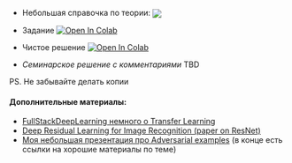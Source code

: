 - Небольшая справочка по теории: <a href="https://kirili4ik.notion.site/5-ResNet-Transfer-learning-FGSM-b0fd062aaf0247dc9d1f949af76de445">
      <img align="center" src="https://img.shields.io/badge/Notion-000000?logo=notion&logoColor=white"/>
  </a>

- Задание [![Open In Colab](https://colab.research.google.com/assets/colab-badge.svg)](https://colab.research.google.com/github/kirili4ik/iad-deep-learning/blob/premium/2021/seminars/sem05/sem05_task.ipynb)
- Чистое решение [![Open In Colab](https://colab.research.google.com/assets/colab-badge.svg)](https://colab.research.google.com/github/kirili4ik/iad-deep-learning/blob/premium/2021/seminars/sem05/sem05_solution.ipynb)
- _Семинарское решение с комментариями_ TBD 

PS. Не забывайте делать копии

#### Дополнительные материалы:
* [FullStackDeepLearning немного о Transfer Learning](https://fullstackdeeplearning.com/spring2021/lecture-4/)
* [Deep Residual Learning for Image Recognition (paper on ResNet)](https://arxiv.org/abs/1512.03385)
* [Моя небольшая презентация про Adversarial examples](https://github.com/Kirili4ik/pres-n-articles/blob/master/Adversarial_examples.pdf) (в конце есть ссылки на хорошие материалы по теме)
